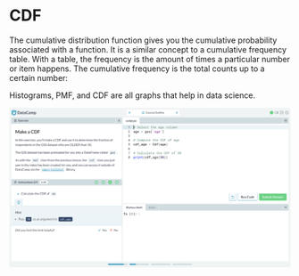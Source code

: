 # CDF

The cumulative distribution function gives you the cumulative probability associated with a function. It is a similar concept to a cumulative frequency table. With a table, the frequency is the amount of times a particular number or item happens. The cumulative frequency is the total counts up to a certain number:

Histograms, PMF, and CDF are all graphs that help in data science.

![Learning CDF's](https://github.com/rashadwest/rashadwest.github.io/blob/master/_posts/Screen%20Shot%202020-08-04%20at%2012.30.03%20PM.png)
